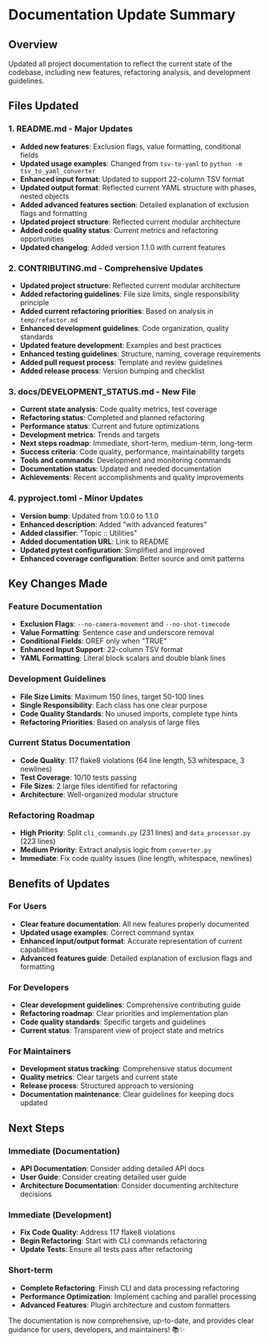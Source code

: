 # Documentation Update Summary

## Overview

Updated all project documentation to reflect the current state of the codebase, including new features, refactoring analysis, and development guidelines.

## Files Updated

### 1. **README.md** - Major Updates
- **Added new features**: Exclusion flags, value formatting, conditional fields
- **Updated usage examples**: Changed from `tsv-to-yaml` to `python -m tsv_to_yaml_converter`
- **Enhanced input format**: Updated to support 22-column TSV format
- **Updated output format**: Reflected current YAML structure with phases, nested objects
- **Added advanced features section**: Detailed explanation of exclusion flags and formatting
- **Updated project structure**: Reflected current modular architecture
- **Added code quality status**: Current metrics and refactoring opportunities
- **Updated changelog**: Added version 1.1.0 with current features

### 2. **CONTRIBUTING.md** - Comprehensive Updates
- **Updated project structure**: Reflected current modular architecture
- **Added refactoring guidelines**: File size limits, single responsibility principle
- **Added current refactoring priorities**: Based on analysis in `temp/refactor.md`
- **Enhanced development guidelines**: Code organization, quality standards
- **Updated feature development**: Examples and best practices
- **Enhanced testing guidelines**: Structure, naming, coverage requirements
- **Added pull request process**: Template and review guidelines
- **Added release process**: Version bumping and checklist

### 3. **docs/DEVELOPMENT_STATUS.md** - New File
- **Current state analysis**: Code quality metrics, test coverage
- **Refactoring status**: Completed and planned refactoring
- **Performance status**: Current and future optimizations
- **Development metrics**: Trends and targets
- **Next steps roadmap**: Immediate, short-term, medium-term, long-term
- **Success criteria**: Code quality, performance, maintainability targets
- **Tools and commands**: Development and monitoring commands
- **Documentation status**: Updated and needed documentation
- **Achievements**: Recent accomplishments and quality improvements

### 4. **pyproject.toml** - Minor Updates
- **Version bump**: Updated from 1.0.0 to 1.1.0
- **Enhanced description**: Added "with advanced features"
- **Added classifier**: "Topic :: Utilities"
- **Added documentation URL**: Link to README
- **Updated pytest configuration**: Simplified and improved
- **Enhanced coverage configuration**: Better source and omit patterns

## Key Changes Made

### Feature Documentation
- **Exclusion Flags**: `--no-camera-movement` and `--no-shot-timecode`
- **Value Formatting**: Sentence case and underscore removal
- **Conditional Fields**: OREF only when "TRUE"
- **Enhanced Input Support**: 22-column TSV format
- **YAML Formatting**: Literal block scalars and double blank lines

### Development Guidelines
- **File Size Limits**: Maximum 150 lines, target 50-100 lines
- **Single Responsibility**: Each class has one clear purpose
- **Code Quality Standards**: No unused imports, complete type hints
- **Refactoring Priorities**: Based on analysis of large files

### Current Status Documentation
- **Code Quality**: 117 flake8 violations (64 line length, 53 whitespace, 3 newlines)
- **Test Coverage**: 10/10 tests passing
- **File Sizes**: 2 large files identified for refactoring
- **Architecture**: Well-organized modular structure

### Refactoring Roadmap
- **High Priority**: Split `cli_commands.py` (231 lines) and `data_processor.py` (223 lines)
- **Medium Priority**: Extract analysis logic from `converter.py`
- **Immediate**: Fix code quality issues (line length, whitespace, newlines)

## Benefits of Updates

### For Users
- **Clear feature documentation**: All new features properly documented
- **Updated usage examples**: Correct command syntax
- **Enhanced input/output format**: Accurate representation of current capabilities
- **Advanced features guide**: Detailed explanation of exclusion flags and formatting

### For Developers
- **Clear development guidelines**: Comprehensive contributing guide
- **Refactoring roadmap**: Clear priorities and implementation plan
- **Code quality standards**: Specific targets and guidelines
- **Current status**: Transparent view of project state and metrics

### For Maintainers
- **Development status tracking**: Comprehensive status document
- **Quality metrics**: Clear targets and current state
- **Release process**: Structured approach to versioning
- **Documentation maintenance**: Clear guidelines for keeping docs updated

## Next Steps

### Immediate (Documentation)
- **API Documentation**: Consider adding detailed API docs
- **User Guide**: Consider creating detailed user guide
- **Architecture Documentation**: Consider documenting architecture decisions

### Immediate (Development)
- **Fix Code Quality**: Address 117 flake8 violations
- **Begin Refactoring**: Start with CLI commands refactoring
- **Update Tests**: Ensure all tests pass after refactoring

### Short-term
- **Complete Refactoring**: Finish CLI and data processing refactoring
- **Performance Optimization**: Implement caching and parallel processing
- **Advanced Features**: Plugin architecture and custom formatters

The documentation is now comprehensive, up-to-date, and provides clear guidance for users, developers, and maintainers! 📚✨ 